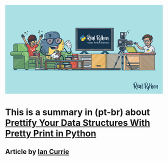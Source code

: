 ![logo_RealPython](https://raw.githubusercontent.com/CarlosViniMSouza/Article-Prettify_DataStructure/master/translation/images/logo_RealPython.webp)

# This is a summary in (pt-br) about [Prettify Your Data Structures With Pretty Print in Python](https://realpython.com/python-pretty-print/)

## Article by [Ian Currie](https://github.com/iansedano)
